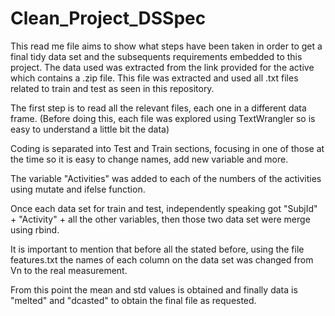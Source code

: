 # Clean_Project_DSSpec
This read me file aims to show what steps have been taken in order to get a final tidy data set and the subsequents requirements embedded to this project.
The data used was extracted from the link provided for the active which contains a .zip file. This file was extracted and used all .txt files related to train and test as seen in this repository.

The first step is to read all the relevant files, each one in a different data frame. (Before doing this, each file was explored using TextWrangler so is easy to understand a little bit the data)

Coding is separated into Test and Train sections, focusing in one of those at the time so it is easy to change names, add new variable and more.

The variable "Activities" was added to each of the numbers of the activities using mutate and ifelse function.

Once each data set for train and test,  independently speaking got "SubjId" + "Activity" + all the other variables, then those two data set were merge using rbind.

It is important to mention that before all the stated before, using the file features.txt the names of each column on the data set was changed from Vn to the real measurement.

From this point the mean and std values is obtained and finally data is "melted" and "dcasted" to obtain the final file as requested. 
